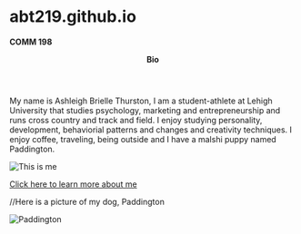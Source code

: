 # abt219.github.io
<strong>COMM 198</strong>
<p><header><strong>Bio</strong></header><p>
  
<p>My name is Ashleigh Brielle Thurston, I am a student-athlete at Lehigh University that studies psychology, marketing and entrepreneurship and runs cross country and track and field. I enjoy studying personality, development, behaviorial patterns and changes and creativity techniques. I enjoy coffee, traveling, being outside and I have a malshi puppy named Paddington.</p>
<p><img src="https://pbs.twimg.com/profile_images/1074800912332394502/-akRd4Ew_400x400.jpg" alt="This is me" /></p>
<a href="https://www.linkedin.com/in/ashleigh-thurston">Click here to learn more about me</a>

//Here is a picture of my dog, Paddington <p><img src="https://www.instagram.com/p/Bp2UouJFqr5/" alt="Paddington"/></p>
